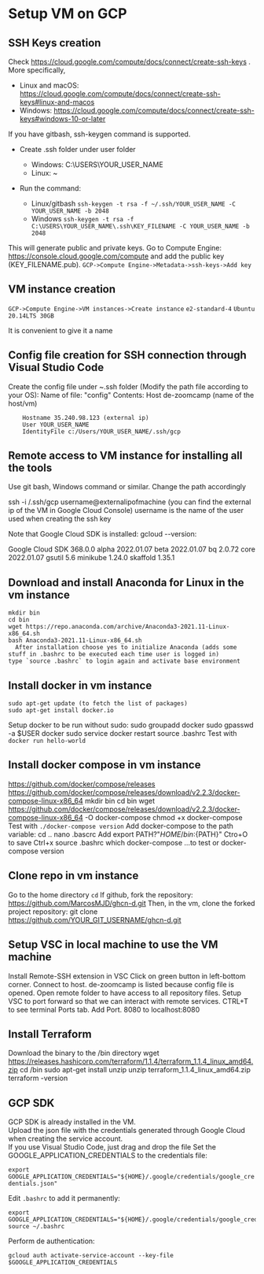 # Setup VM on GCP

## SSH Keys creation

Check https://cloud.google.com/compute/docs/connect/create-ssh-keys . 
More specifically,
- Linux and macOS: https://cloud.google.com/compute/docs/connect/create-ssh-keys#linux-and-macos 
- Windows: https://cloud.google.com/compute/docs/connect/create-ssh-keys#windows-10-or-later

If you have gitbash, ssh-keygen command is supported. 
- Create .ssh folder under user folder 
  - Windows: C:\USERS\YOUR_USER_NAME
  - Linux: ~
- Run the command: 

  - Linux/gitbash  `ssh-keygen -t rsa -f ~/.ssh/YOUR_USER_NAME -C YOUR_USER_NAME -b 2048`
  - Windows `ssh-keygen -t rsa -f C:\USERS\YOUR_USER_NAME\.ssh\KEY_FILENAME -C YOUR_USER_NAME -b 2048`

This will generate public and private keys.
Go to Compute Engine: https://console.cloud.google.com/compute and add the public key (KEY_FILENAME.pub).
`GCP->Compute Engine->Metadata->ssh-keys->Add key`

## VM instance creation

`GCP->Compute Engine->VM instances->Create instance`
`e2-standard-4`
`Ubuntu 20.14LTS 30GB`

It is convenient to give it a name

## Config file creation for SSH connection through Visual Studio Code

Create the config file under ~\.ssh folder (Modify the path file according to your OS):
Name of file: "config"
Contents:
    Host de-zoomcamp (name of the host/vm)
    
        Hostname 35.240.98.123 (external ip)
        User YOUR_USER_NAME
        IdentityFile c:/Users/YOUR_USER_NAME/.ssh/gcp

## Remote access to VM instance for installing all the tools

Use git bash, Windows command or similar. Change the path accordingly

  ssh -i /.ssh/gcp username@externalipofmachine (you can find the external ip of the VM in Google Cloud Console)
  username is the name of the user used when creating the ssh key

  Note that Google Cloud SDK is installed:
  gcloud --version:

  Google Cloud SDK 368.0.0
  alpha 2022.01.07
  beta 2022.01.07
  bq 2.0.72
  core 2022.01.07
  gsutil 5.6 
  minikube 1.24.0
  skaffold 1.35.1

## Download and install Anaconda for Linux in the vm instance

    mkdir bin
    cd bin
    wget https://repo.anaconda.com/archive/Anaconda3-2021.11-Linux-x86_64.sh
    bash Anaconda3-2021.11-Linux-x86_64.sh
      After installation choose yes to initialize Anaconda (adds some stuff in .bashrc to be executed each time user is logged in)
    type `source .bashrc` to login again and activate base environment

## Install docker in vm instance

    sudo apt-get update (to fetch the list of packages)
    sudo apt-get install docker.io
Setup docker to be run without sudo:
    sudo groupadd docker
    sudo gpasswd -a $USER docker
    sudo service docker restart
    source .bashrc
Test with `docker run hello-world`

## Install docker compose in vm instance

https://github.com/docker/compose/releases
https://github.com/docker/compose/releases/download/v2.2.3/docker-compose-linux-x86_64
    mkdir bin
    cd bin
    wget https://github.com/docker/compose/releases/download/v2.2.3/docker-compose-linux-x86_64 -O docker-compose
    chmod +x docker-compose
Test with `./docker-compose version`
Add docker-compose to the path variable:
    cd .. 
    nano .bascrc
    Add export PATH?"${HOME}/bin:${PATH}"
    Ctro+O to save
    Ctrl+x
    source .bashrc
    which docker-compose
...to test or docker-compose version

## Clone repo in vm instance
Go to the home directory
`cd` 
If github, fork the repository:
    https://github.com/MarcosMJD/ghcn-d.git
Then, in the vm, clone the forked project repository:
    git clone https://github.com/YOUR_GIT_USERNAME/ghcn-d.git

## Setup VSC in local machine to use the VM machine

Install Remote-SSH extension in VSC
Click on green button in left-bottom corner. Connect to host. de-zoomcamp is listed because config file is opened.
Open remote folder to have access to all repository files.
Setup VSC to port forward so that we can interact with remote services.
CTRL+T to see terminal
  Ports tab. Add Port. 8080 to localhost:8080

## Install Terraform

Download the binary to the /bin directory
    wget https://releases.hashicorp.com/terraform/1.1.4/terraform_1.1.4_linux_amd64.zip
    cd /bin
    sudo apt-get install unzip
    unzip terraform_1.1.4_linux_amd64.zip
    terraform -version

## GCP SDK 

GCP SDK is already installed in the VM.  
Upload the json file with the credentials generated through Google Cloud when creating the service account.  
If you use Visual Studio Code, just drag and drop the file
Set the GOOGLE_APPLICATION_CREDENTIALS to the credentials file: 

`export GOOGLE_APPLICATION_CREDENTIALS="${HOME}/.google/credentials/google_credentials.json"  `

Edit `.bashrc` to add it permanently:  

    export GOOGLE_APPLICATION_CREDENTIALS="${HOME}/.google/credentials/google_credentials.json"
    source ~/.bashrc
Perform de authentication:  

`gcloud auth activate-service-account --key-file $GOOGLE_APPLICATION_CREDENTIALS`  





